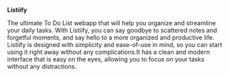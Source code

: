 **Listiify**

The ultimate To Do List webapp that will help you organize and streamline your daily tasks. With Listiify, you can say goodbye to scattered notes and forgetful moments, and say hello to a more organized and productive life. Listiify is designed with simplicity and ease-of-use in mind, so you can start using it right away without any complications.It has a clean and modern interface that is easy on the eyes, allowing you to focus on your tasks without any distractions.
